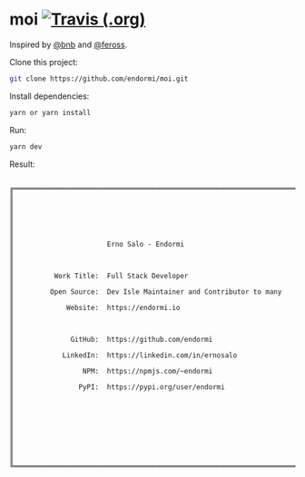 # moi [![Travis (.org)](https://img.shields.io/travis/endormi/moi)](https://travis-ci.org/github/endormi/moi)

Inspired by [@bnb](https://github.com/bnb/bitandbang) and [@feross](https://github.com/feross/feross).

Clone this project:

```sh
git clone https://github.com/endormi/moi.git
```

Install dependencies:

```sh
yarn or yarn install
```

Run:

```sh
yarn dev
```

Result:

```

╔════════════════════════════════════════════════════════════════════════════╗
║                                                                            ║
║                                                                            ║
║                                                                            ║
║                       Erno Salo - Endormi                                  ║
║                                                                            ║
║          Work Title:  Full Stack Developer                                 ║
║         Open Source:  Dev Isle Maintainer and Contributor to many          ║
║             Website:  https://endormi.io                                   ║
║                                                                            ║
║              GitHub:  https://github.com/endormi                           ║
║            LinkedIn:  https://linkedin.com/in/ernosalo                     ║
║                 NPM:  https://npmjs.com/~endormi                           ║
║                PyPI:  https://pypi.org/user/endormi                        ║
║                                                                            ║
║                                                                            ║
║                                                                            ║
║                                                                            ║
╚════════════════════════════════════════════════════════════════════════════╝

```
